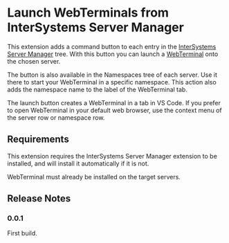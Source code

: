 
# Launch WebTerminals from InterSystems Server Manager

This extension adds a command button to each entry in the [InterSystems Server Manager](https://marketplace.visualstudio.com/items?itemName=intersystems-community.servermanager) tree. With this button you can launch a [WebTerminal](https://openexchange.intersystems.com/package/WebTerminal) onto the chosen server.

The button is also available in the Namespaces tree of each server. Use it there to start your WebTerminal in a specific namespace. This action also adds the namespace name to the label of the WebTerminal tab.

The launch button creates a WebTerminal in a tab in VS Code. If you prefer to open WebTerminal in your default web browser, use the context menu of the server row or namespace row.

## Requirements

This extension requires the InterSystems Server Manager extension to be installed, and will install it automatically if it is not.

WebTerminal must already be installed on the target servers.

## Release Notes

### 0.0.1

First build.

